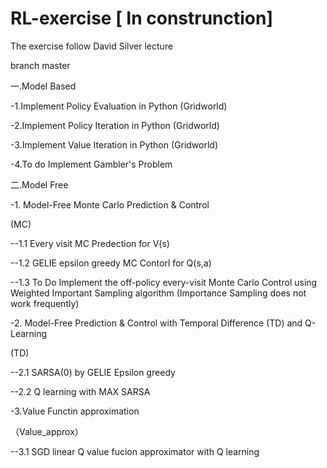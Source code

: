 # RL-exercise           [ In construnction]  
The exercise follow David Silver lecture

branch master


一.Model Based



-1.Implement Policy Evaluation in Python (Gridworld)



-2.Implement Policy Iteration in Python (Gridworld)



-3.Implement Value Iteration in Python (Gridworld)


-4.To do Implement Gambler's Problem



二.Model Free

-1. Model-Free Monte Carlo Prediction & Control

(MC)

--1.1 Every visit MC Predection for V(s)

--1.2 GELIE epsilon greedy MC Contorl for Q(s,a)

--1.3 To Do Implement the off-policy every-visit Monte Carlo Control using Weighted Important Sampling algorithm (Importance Sampling does not work frequently)


-2. Model-Free Prediction & Control with Temporal Difference (TD) and Q-Learning

(TD)

--2.1 SARSA(0) by GELIE Epsilon greedy

--2.2 Q learning with MAX SARSA


-3.Value Functin approximation

（Value_approx）

--3.1 SGD linear Q value fucion approximator with Q learning

